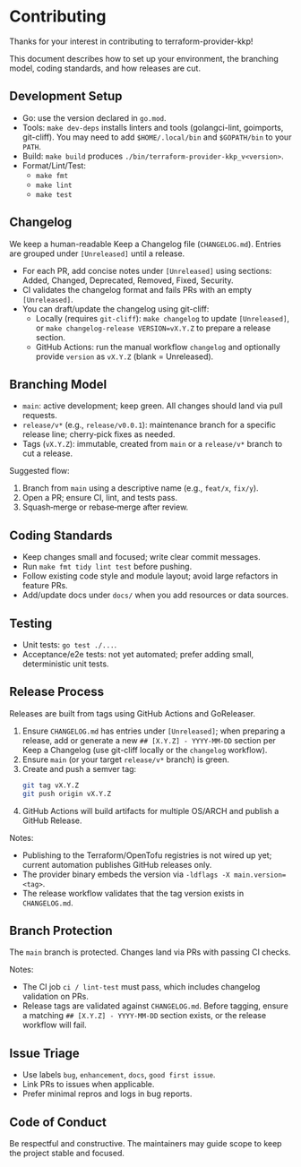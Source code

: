 # Contributing

Thanks for your interest in contributing to terraform-provider-kkp!

This document describes how to set up your environment, the branching model, coding standards, and how releases are cut.

## Development Setup

- Go: use the version declared in `go.mod`.
- Tools: `make dev-deps` installs linters and tools (golangci-lint, goimports, git-cliff). You may need to add `$HOME/.local/bin` and `$GOPATH/bin` to your `PATH`.
- Build: `make build` produces `./bin/terraform-provider-kkp_v<version>`.
- Format/Lint/Test:
  - `make fmt`
  - `make lint`
  - `make test`

## Changelog

We keep a human-readable Keep a Changelog file (`CHANGELOG.md`). Entries are grouped under `[Unreleased]` until a release.

- For each PR, add concise notes under `[Unreleased]` using sections: Added, Changed, Deprecated, Removed, Fixed, Security.
- CI validates the changelog format and fails PRs with an empty `[Unreleased]`.
- You can draft/update the changelog using git-cliff:
  - Locally (requires `git-cliff`): `make changelog` to update `[Unreleased]`, or `make changelog-release VERSION=vX.Y.Z` to prepare a release section.
  - GitHub Actions: run the manual workflow `changelog` and optionally provide `version` as `vX.Y.Z` (blank = Unreleased).

## Branching Model

- `main`: active development; keep green. All changes should land via pull requests.
- `release/v*` (e.g., `release/v0.0.1`): maintenance branch for a specific release line; cherry‑pick fixes as needed.
- Tags (`vX.Y.Z`): immutable, created from `main` or a `release/v*` branch to cut a release.

Suggested flow:
1. Branch from `main` using a descriptive name (e.g., `feat/x`, `fix/y`).
2. Open a PR; ensure CI, lint, and tests pass.
3. Squash‑merge or rebase‑merge after review.

## Coding Standards

- Keep changes small and focused; write clear commit messages.
- Run `make fmt tidy lint test` before pushing.
- Follow existing code style and module layout; avoid large refactors in feature PRs.
- Add/update docs under `docs/` when you add resources or data sources.

## Testing

- Unit tests: `go test ./...`.
- Acceptance/e2e tests: not yet automated; prefer adding small, deterministic unit tests.

## Release Process

Releases are built from tags using GitHub Actions and GoReleaser.

1. Ensure `CHANGELOG.md` has entries under `[Unreleased]`; when preparing a release, add or generate a new `## [X.Y.Z] - YYYY-MM-DD` section per Keep a Changelog (use git-cliff locally or the `changelog` workflow).
2. Ensure `main` (or your target `release/v*` branch) is green.
3. Create and push a semver tag:
   ```bash
   git tag vX.Y.Z
   git push origin vX.Y.Z
   ```
4. GitHub Actions will build artifacts for multiple OS/ARCH and publish a GitHub Release.

Notes:
- Publishing to the Terraform/OpenTofu registries is not wired up yet; current automation publishes GitHub releases only.
- The provider binary embeds the version via `-ldflags -X main.version=<tag>`.
 - The release workflow validates that the tag version exists in `CHANGELOG.md`.

## Branch Protection

The `main` branch is protected. Changes land via PRs with passing CI checks.

Notes:
- The CI job `ci / lint-test` must pass, which includes changelog validation on PRs.
- Release tags are validated against `CHANGELOG.md`. Before tagging, ensure a matching `## [X.Y.Z] - YYYY-MM-DD` section exists, or the release workflow will fail.

## Issue Triage

- Use labels `bug`, `enhancement`, `docs`, `good first issue`.
- Link PRs to issues when applicable.
- Prefer minimal repros and logs in bug reports.

## Code of Conduct

Be respectful and constructive. The maintainers may guide scope to keep the project stable and focused.
